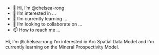 - 👋 Hi, I’m @chelsea-rong
- 👀 I’m interested in ...
- 🌱 I’m currently learning ...
- 💞️ I’m looking to collaborate on ...
- 📫 How to reach me ...

<!---
chelsea-rong/chelsea-rong is a ✨ special ✨ repository because its `README.md` (this file) appears on your GitHub profile.
You can click the Preview link to take a look at your changes.
--->
Hi, I’m @chelsea-rong
I’m interested in Arc Spatial Data Model and I'm currently learning on the Mineral Prospectivity Model.
